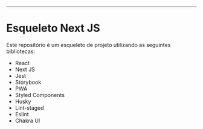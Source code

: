 ---

<h1 id="esqueleto-next-js">Esqueleto Next JS</h1>
<p>Este repositório é um esqueleto de projeto utilizando as seguintes bibliotecas:</p>
<ul>
<li>React</li>
<li>Next JS</li>
<li>Jest</li>
<li>Storybook</li>
<li>PWA</li>
<li>Styled Components</li>
<li>Husky</li>
<li>Lint-staged</li>
<li>Eslint</li>
<li>Chakra UI</li>
</ul>

